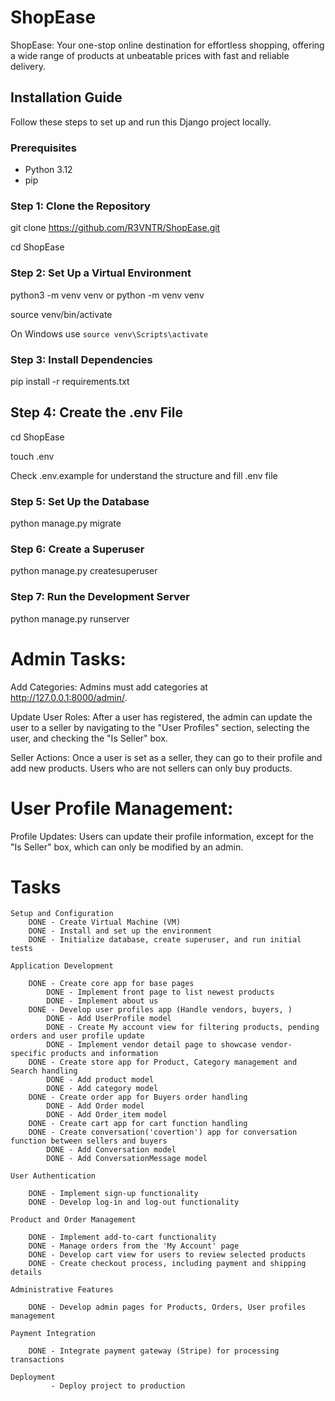 # ShopEase
ShopEase: Your one-stop online destination for effortless shopping, offering a wide range of products at unbeatable prices with fast and reliable delivery.

## Installation Guide

Follow these steps to set up and run this Django project locally.

### Prerequisites

- Python 3.12
- pip 

### Step 1: Clone the Repository
git clone https://github.com/R3VNTR/ShopEase.git

cd ShopEase

### Step 2: Set Up a Virtual Environment
python3 -m venv venv    or     python -m venv venv


source venv/bin/activate  

On Windows use `source venv\Scripts\activate`

### Step 3: Install Dependencies
pip install -r requirements.txt

## Step 4: Create the .env File
cd ShopEase

touch .env

Check .env.example for understand the structure and fill .env file

### Step 5: Set Up the Database
python manage.py migrate

### Step 6: Create a Superuser
python manage.py createsuperuser

### Step 7: Run the Development Server
python manage.py runserver


# Admin Tasks:

Add Categories: Admins must add categories at http://127.0.0.1:8000/admin/.

Update User Roles: After a user has registered, the admin can update the user to a seller by navigating to the "User Profiles" section, selecting the user, and checking the "Is Seller" box.

Seller Actions: Once a user is set as a seller, they can go to their profile and add new products. Users who are not sellers can only buy products.

# User Profile Management:

Profile Updates: Users can update their profile information, except for the "Is Seller" box, which can only be modified by an admin.


# Tasks
    Setup and Configuration
        DONE - Create Virtual Machine (VM)
        DONE - Install and set up the environment
        DONE - Initialize database, create superuser, and run initial tests

    Application Development

        DONE - Create core app for base pages
            DONE - Implement front page to list newest products
            DONE - Implement about us
        DONE - Develop user profiles app (Handle vendors, buyers, )
            DONE - Add UserProfile model
            DONE - Create My account view for filtering products, pending orders and user profile update
            DONE - Implement vendor detail page to showcase vendor-specific products and information
        DONE - Create store app for Product, Category management and Search handling
            DONE - Add product model 
            DONE - Add category model 
        DONE - Create order app for Buyers order handling
            DONE - Add Order model 
            DONE - Add Order_item model 
        DONE - Create cart app for cart function handling
        DONE - Create conversation('covertion') app for conversation function between sellers and buyers
            DONE - Add Conversation model 
            DONE - Add ConversationMessage model 

    User Authentication

        DONE - Implement sign-up functionality
        DONE - Develop log-in and log-out functionality

    Product and Order Management

        DONE - Implement add-to-cart functionality
        DONE - Manage orders from the 'My Account' page
        DONE - Develop cart view for users to review selected products
        DONE - Create checkout process, including payment and shipping details

    Administrative Features

        DONE - Develop admin pages for Products, Orders, User profiles management

    Payment Integration

        DONE - Integrate payment gateway (Stripe) for processing transactions

    Deployment
             - Deploy project to production
